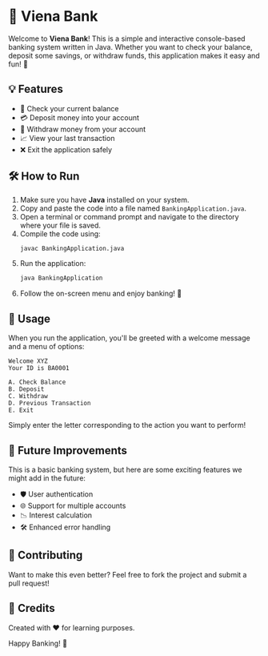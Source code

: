 # 🏦 Viena Bank

Welcome to **Viena Bank**! This is a simple and interactive console-based banking system written in Java. Whether you want to check your balance, deposit some savings, or withdraw funds, this application makes it easy and fun! 🚀

## 💡 Features

- 💼 Check your current balance
- 💳 Deposit money into your account
- 💸 Withdraw money from your account
- 📈 View your last transaction
- ❌ Exit the application safely

## 🛠️ How to Run

1. Make sure you have **Java** installed on your system.
2. Copy and paste the code into a file named `BankingApplication.java`.
3. Open a terminal or command prompt and navigate to the directory where your file is saved.
4. Compile the code using:
   ```sh
   javac BankingApplication.java
   ```
5. Run the application:
   ```sh
   java BankingApplication
   ```
6. Follow the on-screen menu and enjoy banking! 🚀

## 📖 Usage

When you run the application, you'll be greeted with a welcome message and a menu of options:

```
Welcome XYZ
Your ID is BA0001

A. Check Balance
B. Deposit
C. Withdraw
D. Previous Transaction
E. Exit
```

Simply enter the letter corresponding to the action you want to perform!

## 🌟 Future Improvements

This is a basic banking system, but here are some exciting features we might add in the future:

- 🛡️ User authentication
- 🌐 Support for multiple accounts
- 📉 Interest calculation
- 🛠️ Enhanced error handling

## 💪 Contributing

Want to make this even better? Feel free to fork the project and submit a pull request!

## 💎 Credits

Created with ❤️ for learning purposes.

Happy Banking! 💖
